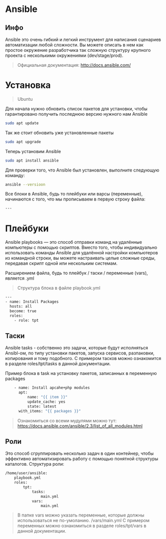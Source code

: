 # Ansible

## Инфо

Ansible это очень гибкий и легкий инструмент для написания сценариев автоматизации любой сложности. Вы можете описать в нем как простое окружение разработчика так сложную структуру крупного проекта с несколькими окружениями (dev/stage/prod).

> Официальная документация: http://docs.ansible.com/
# Установка

> Ubuntu

Для начала нужно обновить список пакетов для установки, чтобы гарантировано получить последнюю версию нужного нам Ansible
```bash
sudo apt update
```
Так же стоит обновить уже установленные пакеты
```bash
sudo apt upgrade
```

Теперь установим Ansible
```bash
sudo apt install ansible
```
Для проверки того, что Ansible был установлен, выполните следующую команду:
```bash
ansible --versioon
```

Все блоки в Ansible, будь то плейбуки или варсы (переменные), начинаются с того, что мы прописываем в первую строку файла:
```bash
---
```
# Плейбуки

Ansible playbooks — это способ отправки команд на удалённые компьютеры с помощью скриптов. Вместо того, чтобы индивидуально использовать команды Ansible для удалённой настройки компьютеров из командной строки, вы можете настраивать целые сложные среды, передавая скрипт одной или нескольким системам.

Расширением файла, будь то плейбук / таски / переменные (vars), является .yml

> Структура блока в файле playbook.yml
```bash
---
- name: Install Packages
  hosts: all
  become: true
  roles:
    - role: tpt
```

## Таски

Ansible tasks - собственно это задачи, которые будут исполняться Ansibl-ом, по типу установки пакетов, запуска сервисов, разпаковки, копирования и тому подобного.
С примером тасков можно ознакомится в разделе roles/tpt/tasks в данной документации.

Пример блока в task на установку пакетов, записанных в переменную packages
```bash
    - name: Install apcahe+php modules 
      apt:
          name: "{{ item }}" 
          update_cache: yes
          state: latest
      with_items: "{{ packages }}"
```

> Ознакомиться со всеми мудулями можно тут: https://docs.ansible.com/ansible/2.3/list_of_all_modules.html

## Роли

Это способ сгруппировать несколько задач в один контейнер, чтобы эффективно автоматизировать работу с помощью понятной структуры каталогов.
Структура роли:
```bash
/home/user/ansible:
    playbook.yml
    roles:
        tpt:
            tasks:
                main.yml
            vars:
                main.yml
```
>В папке vars можно указать переменные, которые должны использоваться не по-умоланию.
/vars/main.yml
С примером переменных можно ознакомиться в разделе roles/tpt/vars в данной документации.


 



